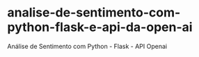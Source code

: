 # analise-de-sentimento-com-python-flask-e-api-da-open-ai
Análise de Sentimento com Python - Flask - API Openai
